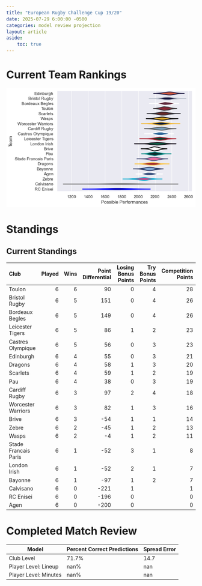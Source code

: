 ```yaml
---  
title: "European Rugby Challenge Cup 19/20"  
date: 2025-07-29 6:00:00 -0500  
categories: model review projection  
layout: article  
aside:  
    toc: true  
---
```

# Current Team Rankings


![Club Rankings](plots/rankings_European_Rugby_Challenge_Cup_1920.png)
# Standings

## Current Standings


| Club                 |   Played |   Wins |   Point Differential |   Losing Bonus Points |   Try Bonus Points |   Competition Points |
|:---------------------|---------:|-------:|---------------------:|----------------------:|-------------------:|---------------------:|
| Toulon               |        6 |      6 |                   90 |                     0 |                  4 |                   28 |
| Bristol Rugby        |        6 |      5 |                  151 |                     0 |                  4 |                   26 |
| Bordeaux Begles      |        6 |      5 |                  149 |                     0 |                  4 |                   26 |
| Leicester Tigers     |        6 |      5 |                   86 |                     1 |                  2 |                   23 |
| Castres Olympique    |        6 |      5 |                   56 |                     0 |                  3 |                   23 |
| Edinburgh            |        6 |      4 |                   55 |                     0 |                  3 |                   21 |
| Dragons              |        6 |      4 |                   58 |                     1 |                  3 |                   20 |
| Scarlets             |        6 |      4 |                   59 |                     1 |                  2 |                   19 |
| Pau                  |        6 |      4 |                   38 |                     0 |                  3 |                   19 |
| Cardiff Rugby        |        6 |      3 |                   97 |                     2 |                  4 |                   18 |
| Worcester Warriors   |        6 |      3 |                   82 |                     1 |                  3 |                   16 |
| Brive                |        6 |      3 |                  -54 |                     1 |                  1 |                   14 |
| Zebre                |        6 |      2 |                  -45 |                     1 |                  2 |                   13 |
| Wasps                |        6 |      2 |                   -4 |                     1 |                  2 |                   11 |
| Stade Francais Paris |        6 |      1 |                  -52 |                     3 |                  1 |                    8 |
| London Irish         |        6 |      1 |                  -52 |                     2 |                  1 |                    7 |
| Bayonne              |        6 |      1 |                  -97 |                     1 |                  2 |                    7 |
| Calvisano            |        6 |      0 |                 -221 |                     1 |                    |                    1 |
| RC Enisei            |        6 |      0 |                 -196 |                     0 |                    |                    0 |
| Agen                 |        6 |      0 |                 -200 |                     0 |                    |                    0 |



# Completed Match Review


| Model | Percent Correct Predictions | Spread Error |
| ------ | ------ | ------ |
| Club Level | 71.7% | 14.7 |
| Player Level: Lineup | nan% | nan |
| Player Level: Minutes | nan% | nan |

